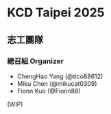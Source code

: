 # KCD Taipei 2025

## 志工團隊

### 總召組 Organizer

- ChengHao Yang (@tico88612)
- Miku Chen (@mikucat0309)
- Fionn Kuo (@Fionn88)

(WIP)
